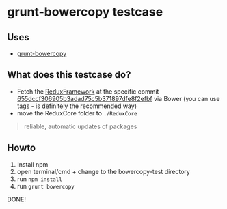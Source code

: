 # grunt-bowercopy testcase

## Uses
- [grunt-bowercopy](https://github.com/timmywil/grunt-bowercopy)

## What does this testcase do?
- Fetch the [ReduxFramework](https://github.com/ReduxFramework/redux-framework) at the specific commit [655dccf306905b3adad75c5b371897dfe8f2efbf](https://github.com/ReduxFramework/redux-framework/commit/655dccf306905b3adad75c5b371897dfe8f2efbf) via Bower (you can use tags - is definitely the recommended way)
- move the ReduxCore folder to `./ReduxCore`

 > reliable, automatic updates of packages

## Howto
1. Install npm
2. open terminal/cmd + change to the bowercopy-test directory
3. run `npm install`
4. run `grunt bowercopy`

DONE!
